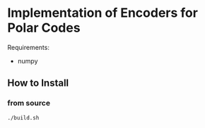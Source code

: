 # Implementation of Encoders for Polar Codes

Requirements:
- numpy


## How to Install

### from source
```bash
./build.sh
```